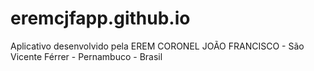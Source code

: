 # eremcjfapp.github.io
Aplicativo desenvolvido pela EREM CORONEL JOÃO FRANCISCO - São Vicente Férrer - Pernambuco - Brasil
